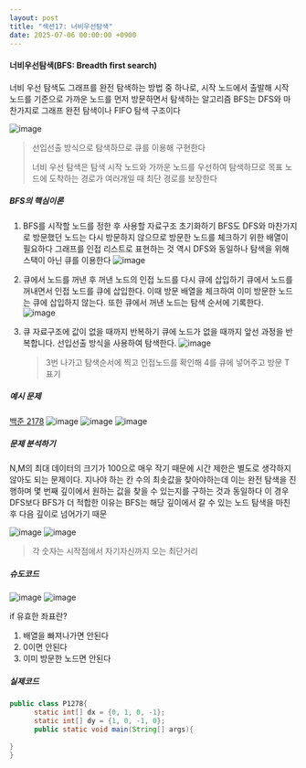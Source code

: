 ```yaml
---
layout: post
title: "섹션17: 너비우선탐색"
date: 2025-07-06 00:00:00 +0900
---
```


####  너비우선탐색(BFS: Breadth first search)

너비 우선 탐색도 그래프를 완전 탐색하는 방법 중 하나로, 시작 노드에서 출발해 시작 노드를 기준으로 가까운 노드를 먼저 방문하면서 탐색하는 알고리즘
BFS는 DFS와 마찬가지로 그래프 완전 탐색이나 FIFO 탐색 구조이다

![image](https://github.com/user-attachments/assets/dad0f0d3-a3ab-4595-9b90-c940d107894c)

> 선입선출 방식으로 탐색하므로 큐를 이용해 구현한다
>
> 너비 우선 탐색은 탐색 시작 노드와 가까운 노드를 우선하여 탐색하므로
> 목표 노드에 도착하는 경로가 여러개일 때 최단 경로를 보장한다

##### BFS의 핵심이론
1. BFS를 시작할 노드를 정한 후 사용할 자료구조 초기화하기
   BFS도 DFS와 마찬가지로 방문했던 노드는 다시 방문하지 않으므로 방문한 노드를 체크하기 위한 배열이 필요하다
   그래프를 인접 리스트로 표현하는 것 역시 DFS와 동일하나 탐색을 위해 스택이 아닌 큐를 이용한다
   ![image](https://github.com/user-attachments/assets/e08893a7-1794-4b80-bfd0-73defb13ca7a)

   
2. 큐에서 노드를 꺼낸 후 꺼낸 노드의 인접 노드를 다시 큐에 삽입하기
   큐에서 노드를 꺼내면서 인접 노드를 큐에 삽입한다. 이때 방문 배열을 체크하여 이미 방문한 노드는 큐에 삽입하지 않는다.
   또한 큐에서 꺼낸 노드는 탐색 순서에 기록한다.
   ![image](https://github.com/user-attachments/assets/f7543cc5-0457-49a1-9452-c5d313d79c3f)

3. 큐 자료구조에 값이 없을 때까지 반복하기
   큐에 노드가 없을 때까지 앞선 과정을 반복합니다. 선입선출 방식을 사용하여 탐색한다. 
   ![image](https://github.com/user-attachments/assets/52f3406a-0440-4c4c-94b2-faee5bfc354c)
   > 3번 나가고 탐색순서에 찍고 인접노드를 확인해 4를 큐에 넣어주고 방문 T 표기
   
##### 예시 문제
[백준 2178](https://www.acmicpc.net/problem/2178)
![image](https://github.com/user-attachments/assets/852d2f18-d7af-477e-b783-745dc32dcec8)
![image](https://github.com/user-attachments/assets/d326fc63-b508-43ec-bce9-6fefc16a3c5f)
![image](https://github.com/user-attachments/assets/7001e58d-b10c-4d73-ab9b-b3933f7ec34d)

##### 문제 분석하기
N,M의 최대 데이터의 크기가 100으로 매우 작기 때문에 시간 제한은 별도로 생각하지 않아도 되는 문제이다.
지나야 하는 칸 수의 최솟값을 찾아야하는데 이는 완전 탐색을 진행하며 몇 번째 깊이에서 원하는 값을 찾을 수 있는지를 구하는 것과 동일하다 
이 경우 DFS보다 BFS가 더 적합한 이유는 BFS는 해당 깊이에서 갈 수 있는 노드 탐색을 마친후 다음 깊이로 넘어가기 때문

![image](https://github.com/user-attachments/assets/251ac07c-ca1d-41e4-9d59-36e2521c5033)
![image](https://github.com/user-attachments/assets/78d2eb97-e601-420f-9cb8-8625c4b65fc9)

> 각 숫자는 시작점에서 자기자신까지 오는 최단거리
>
##### 슈도코드
![image](https://github.com/user-attachments/assets/f3eec3c1-81dd-426d-a57d-813ff32213df)
![image](https://github.com/user-attachments/assets/c507dda3-9570-46d5-a8ef-8c4bd116ff67)

if 유효한 좌표란?
1) 배열을 빠져나가면 안된다
2) 0이면 안된다
3) 이미 방문한 노드면 안된다

##### 실제코드
```java
public class P1278{
      static int[] dx = {0, 1, 0, -1};
      static int[] dy = {1, 0, -1, 0};
      public static void main(String[] args){
       
}
}
```
   
